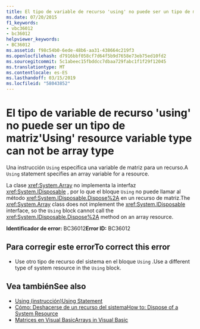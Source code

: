 ```yaml
---
title: El tipo de variable de recurso 'using' no puede ser un tipo de matriz
ms.date: 07/20/2015
f1_keywords:
- vbc36012
- bc36012
helpviewer_keywords:
- BC36012
ms.assetid: f98c54b0-6ede-48b6-aa31-438664c219f3
ms.openlocfilehash: d7916bbf058cf7d64f5b9d7658e73eb75ed10fd2
ms.sourcegitcommit: 5c1abeec15fbddcc7dbaa729fabc1f1f29f12045
ms.translationtype: MT
ms.contentlocale: es-ES
ms.lasthandoff: 03/15/2019
ms.locfileid: "58043852"
---
```

# <a name="using-resource-variable-type-can-not-be-array-type"></a><span data-ttu-id="0a937-102">El tipo de variable de recurso 'using' no puede ser un tipo de matriz</span><span class="sxs-lookup"><span data-stu-id="0a937-102">'Using' resource variable type can not be array type</span></span>
<span data-ttu-id="0a937-103">Una instrucción `Using` especifica una variable de matriz para un recurso.</span><span class="sxs-lookup"><span data-stu-id="0a937-103">A `Using` statement specifies an array variable for a resource.</span></span>  
  
 <span data-ttu-id="0a937-104">La clase <xref:System.Array> no implementa la interfaz <xref:System.IDisposable> , por lo que el bloque `Using` no puede llamar al método <xref:System.IDisposable.Dispose%2A> en un recurso de matriz.</span><span class="sxs-lookup"><span data-stu-id="0a937-104">The <xref:System.Array> class does not implement the <xref:System.IDisposable> interface, so the `Using` block cannot call the <xref:System.IDisposable.Dispose%2A> method on an array resource.</span></span>  
  
 <span data-ttu-id="0a937-105">**Identificador de error:** BC36012</span><span class="sxs-lookup"><span data-stu-id="0a937-105">**Error ID:** BC36012</span></span>  
  
## <a name="to-correct-this-error"></a><span data-ttu-id="0a937-106">Para corregir este error</span><span class="sxs-lookup"><span data-stu-id="0a937-106">To correct this error</span></span>  
  
-   <span data-ttu-id="0a937-107">Use otro tipo de recurso del sistema en el bloque `Using` .</span><span class="sxs-lookup"><span data-stu-id="0a937-107">Use a different type of system resource in the `Using` block.</span></span>  
  
## <a name="see-also"></a><span data-ttu-id="0a937-108">Vea también</span><span class="sxs-lookup"><span data-stu-id="0a937-108">See also</span></span>

- [<span data-ttu-id="0a937-109">Using (instrucción)</span><span class="sxs-lookup"><span data-stu-id="0a937-109">Using Statement</span></span>](../../visual-basic/language-reference/statements/using-statement.md)
- [<span data-ttu-id="0a937-110">Cómo: Deshacerse de un recurso del sistema</span><span class="sxs-lookup"><span data-stu-id="0a937-110">How to: Dispose of a System Resource</span></span>](../../visual-basic/programming-guide/language-features/control-flow/how-to-dispose-of-a-system-resource.md)
- [<span data-ttu-id="0a937-111">Matrices en Visual Basic</span><span class="sxs-lookup"><span data-stu-id="0a937-111">Arrays in Visual Basic</span></span>](~/docs/visual-basic/programming-guide/language-features/arrays/index.md)
